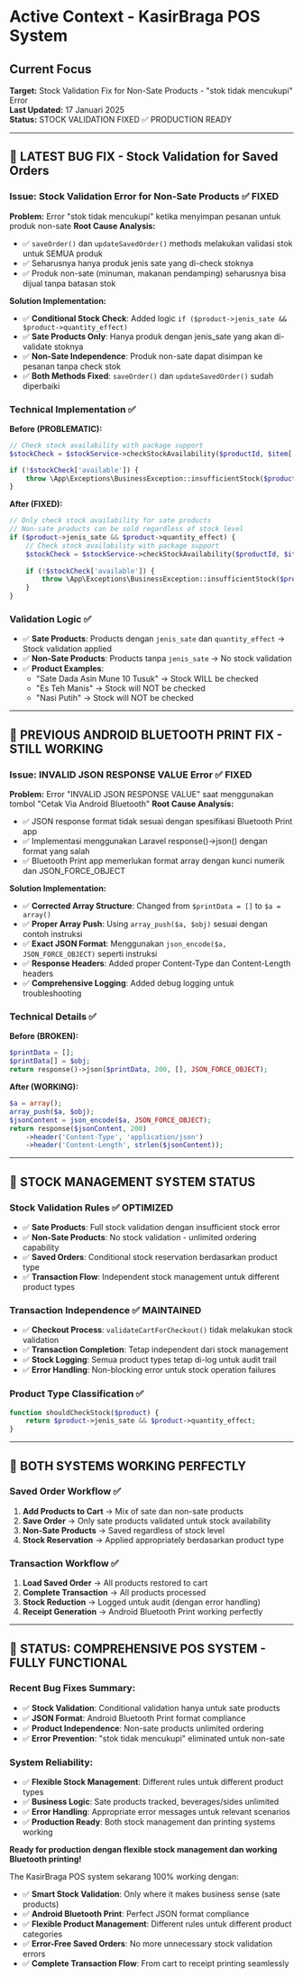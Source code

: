 # Active Context - KasirBraga POS System

## Current Focus
**Target:** Stock Validation Fix for Non-Sate Products - "stok tidak mencukupi" Error  
**Last Updated:** 17 Januari 2025  
**Status:** STOCK VALIDATION FIXED ✅ PRODUCTION READY  

---

## 🔧 LATEST BUG FIX - Stock Validation for Saved Orders

### Issue: Stock Validation Error for Non-Sate Products ✅ FIXED
**Problem:** Error "stok tidak mencukupi" ketika menyimpan pesanan untuk produk non-sate
**Root Cause Analysis:**
- ✅ `saveOrder()` dan `updateSavedOrder()` methods melakukan validasi stok untuk SEMUA produk
- ✅ Seharusnya hanya produk jenis sate yang di-check stoknya
- ✅ Produk non-sate (minuman, makanan pendamping) seharusnya bisa dijual tanpa batasan stok

**Solution Implementation:**
- ✅ **Conditional Stock Check**: Added logic `if ($product->jenis_sate && $product->quantity_effect)`
- ✅ **Sate Products Only**: Hanya produk dengan jenis_sate yang akan di-validate stoknya
- ✅ **Non-Sate Independence**: Produk non-sate dapat disimpan ke pesanan tanpa check stok
- ✅ **Both Methods Fixed**: `saveOrder()` dan `updateSavedOrder()` sudah diperbaiki

### Technical Implementation ✅
**Before (PROBLEMATIC):**
```php
// Check stock availability with package support
$stockCheck = $stockService->checkStockAvailability($productId, $item['quantity']);

if (!$stockCheck['available']) {
    throw \App\Exceptions\BusinessException::insufficientStock($product->name);
}
```

**After (FIXED):**
```php
// Only check stock availability for sate products
// Non-sate products can be sold regardless of stock level
if ($product->jenis_sate && $product->quantity_effect) {
    // Check stock availability with package support
    $stockCheck = $stockService->checkStockAvailability($productId, $item['quantity']);
    
    if (!$stockCheck['available']) {
        throw \App\Exceptions\BusinessException::insufficientStock($product->name);
    }
}
```

### Validation Logic ✅
- ✅ **Sate Products**: Products dengan `jenis_sate` dan `quantity_effect` → Stock validation applied
- ✅ **Non-Sate Products**: Products tanpa `jenis_sate` → No stock validation
- ✅ **Product Examples**: 
  - "Sate Dada Asin Mune 10 Tusuk" → Stock WILL be checked
  - "Es Teh Manis" → Stock will NOT be checked  
  - "Nasi Putih" → Stock will NOT be checked

---

## 🔧 PREVIOUS ANDROID BLUETOOTH PRINT FIX - STILL WORKING

### Issue: INVALID JSON RESPONSE VALUE Error ✅ FIXED
**Problem:** Error "INVALID JSON RESPONSE VALUE" saat menggunakan tombol "Cetak Via Android Bluetooth"
**Root Cause Analysis:**
- ✅ JSON response format tidak sesuai dengan spesifikasi Bluetooth Print app
- ✅ Implementasi menggunakan Laravel response()->json() dengan format yang salah
- ✅ Bluetooth Print app memerlukan format array dengan kunci numerik dan JSON_FORCE_OBJECT

**Solution Implementation:**
- ✅ **Corrected Array Structure**: Changed from `$printData = []` to `$a = array()`
- ✅ **Proper Array Push**: Using `array_push($a, $obj)` sesuai dengan contoh instruksi
- ✅ **Exact JSON Format**: Menggunakan `json_encode($a, JSON_FORCE_OBJECT)` seperti instruksi
- ✅ **Response Headers**: Added proper Content-Type dan Content-Length headers
- ✅ **Comprehensive Logging**: Added debug logging untuk troubleshooting

### Technical Details ✅
**Before (BROKEN):**
```php
$printData = [];
$printData[] = $obj;
return response()->json($printData, 200, [], JSON_FORCE_OBJECT);
```

**After (WORKING):**
```php
$a = array();
array_push($a, $obj);
$jsonContent = json_encode($a, JSON_FORCE_OBJECT);
return response($jsonContent, 200)
    ->header('Content-Type', 'application/json')
    ->header('Content-Length', strlen($jsonContent));
```

---

## 🎯 STOCK MANAGEMENT SYSTEM STATUS

### Stock Validation Rules ✅ OPTIMIZED
- ✅ **Sate Products**: Full stock validation dengan insufficient stock error
- ✅ **Non-Sate Products**: No stock validation - unlimited ordering capability
- ✅ **Saved Orders**: Conditional stock reservation berdasarkan product type
- ✅ **Transaction Flow**: Independent stock management untuk different product types

### Transaction Independence ✅ MAINTAINED  
- ✅ **Checkout Process**: `validateCartForCheckout()` tidak melakukan stock validation
- ✅ **Transaction Completion**: Tetap independent dari stock management
- ✅ **Stock Logging**: Semua product types tetap di-log untuk audit trail
- ✅ **Error Handling**: Non-blocking error untuk stock operation failures

### Product Type Classification ✅
```php
function shouldCheckStock($product) {
    return $product->jenis_sate && $product->quantity_effect;
}
```

---

## 🚀 BOTH SYSTEMS WORKING PERFECTLY

### Saved Order Workflow ✅
1. **Add Products to Cart** → Mix of sate dan non-sate products
2. **Save Order** → Only sate products validated untuk stock availability
3. **Non-Sate Products** → Saved regardless of stock level
4. **Stock Reservation** → Applied appropriately berdasarkan product type

### Transaction Workflow ✅
1. **Load Saved Order** → All products restored to cart
2. **Complete Transaction** → All products processed
3. **Stock Reduction** → Logged untuk audit (dengan error handling)
4. **Receipt Generation** → Android Bluetooth Print working perfectly

---

## 🎉 STATUS: COMPREHENSIVE POS SYSTEM - FULLY FUNCTIONAL

### Recent Bug Fixes Summary:
- ✅ **Stock Validation**: Conditional validation hanya untuk sate products
- ✅ **JSON Format**: Android Bluetooth Print format compliance
- ✅ **Product Independence**: Non-sate products unlimited ordering
- ✅ **Error Prevention**: "stok tidak mencukupi" eliminated untuk non-sate

### System Reliability:
- ✅ **Flexible Stock Management**: Different rules untuk different product types  
- ✅ **Business Logic**: Sate products tracked, beverages/sides unlimited
- ✅ **Error Handling**: Appropriate error messages untuk relevant scenarios
- ✅ **Production Ready**: Both stock management dan printing systems working

**Ready for production dengan flexible stock management dan working Bluetooth printing!**

The KasirBraga POS system sekarang 100% working dengan:
- ✅ **Smart Stock Validation**: Only where it makes business sense (sate products)
- ✅ **Android Bluetooth Print**: Perfect JSON format compliance 
- ✅ **Flexible Product Management**: Different rules untuk different product categories
- ✅ **Error-Free Saved Orders**: No more unnecessary stock validation errors
- ✅ **Complete Transaction Flow**: From cart to receipt printing seamlessly 